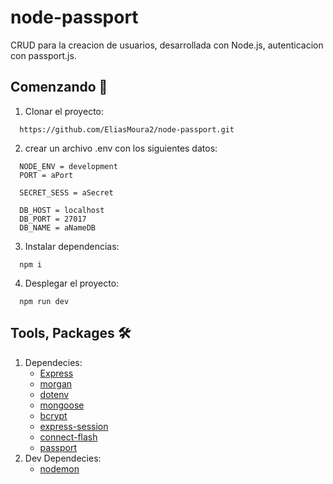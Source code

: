 # node-passport
CRUD para la creacion de usuarios, desarrollada con Node.js, autenticacion con passport.js.
## Comenzando 🚀
1. Clonar el proyecto: 
```
  https://github.com/EliasMoura2/node-passport.git
```
2. crear un archivo .env con los siguientes datos:
```
  NODE_ENV = development
  PORT = aPort

  SECRET_SESS = aSecret

  DB_HOST = localhost
  DB_PORT = 27017
  DB_NAME = aNameDB
```
3. Instalar dependencias:
```
  npm i
```
4. Desplegar el proyecto:
```
  npm run dev
```
## Tools, Packages 🛠️
1. Dependecies:
   - [Express](https://expressjs.com/)
   - [morgan](https://www.npmjs.com/package/morgan)
   - [dotenv](https://www.npmjs.com/package/dotenv)
   - [mongoose](https://mongoosejs.com/)
   - [bcrypt](https://www.npmjs.com/package/bcrypt)
   - [express-session](https://www.npmjs.com/package/express-session)
   - [connect-flash](https://www.npmjs.com/package/connect-flash)
   - [passport](http://www.passportjs.org/)
2. Dev Dependecies:
   - [nodemon](https://nodemon.io/)
    
